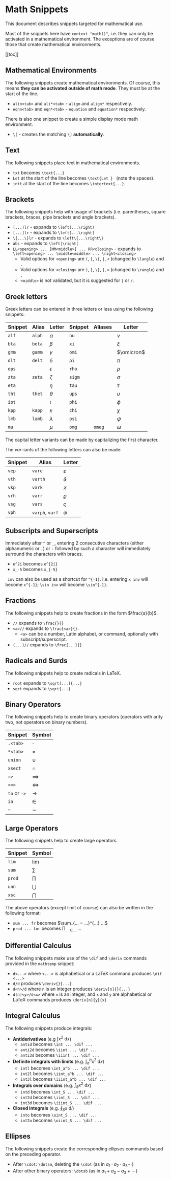 # Math Snippets
This document describes snippets targeted for mathematical use.

Most of the snippets here have `context "math()"`, i.e. they can only be activated in a mathematical environment. The exceptions are of course those that create mathematical environments.

[[toc]]

## Mathematical Environments
The following snippets create mathematical environments. Of course, this means **they can be activated outside of math mode**. They must be at the start of the line.

* `alin<tab>` and `ali*<tab>` - `align` and `align*` respectively.
* `eqnn<tab>` and `eqn*<tab>` - `equation` and `equation*` respectively.

There is also one snippet to create a simple display mode math environment.
* `\[` - creates the matching `\]` **automatically**.

## Text
The following snippets place text in mathematical environments.
* `txt` becomes `\text{...}`
* `Let` at the start of the line becomes `\text{Let } ` (note the spaces).
* `intt` at the start of the line becomes `\intertext{...}`.

## Brackets
The following snippets help with usage of brackets (i.e. parentheses, square brackets, braces, pipe brackets and angle brackets).

* `(...)lr` - expands to `\left(...\right)`
* `[...]lr` - expands to `\left[...\right]`
* `\{...\}lr` - expands to `\left\{...\right\}`
* `abs` - expands to `\left|\right|`
* `LL<opening> ... [MM<middle>] ... RR<closing>` - expands to `\left<opening> ... \middle<middle> ... \right<closing>`
    * Valid options for `<opening>` are `(`, `[`, `\{`, `|`, `<` (changed to `\langle`) and `.`
    * Valid options for `<closing>` are `)`, `[`, `\}`, `|`, `>` (changed to `\rangle`) and `.`
    * `<middle>` is not validated, but it is suggested for `|` or `/`.

## Greek letters
Greek letters can be entered in three letters or less using the following snippets:

Snippet | Alias   | Letter     | Snippet | Aliases | Letter
--------|---------|------------|---------|---------|-----------
`alf`   | `alph`  | $\alpha$   | `nu`    |         | $\nu$
`bta`   | `beta`  | $\beta$    | `xi`    |         | $\xi$
`gmm`   | `gamm`  | $\gamma$   | `omi`   |         | $\omicron$
`dlt`   | `delt`  | $\delta$   | `pi`    |         | $\pi$
`eps`   |         | $\epsilon$ | `rho`   |         | $\rho$
`zta`   | `zeta`  | $\zeta$    | `sigm`  |         | $\sigma$
`eta`   |         | $\eta$     | `tau`   |         | $\tau$
`tht`   | `thet`  | $\theta$   | `ups`   |         | $\upsilon$
`iot`   |         | $\iota$    | `phi`   |         | $\phi$
`kpp`   | `kapp`  | $\kappa$   | `chi`   |         | $\chi$
`lmb`   | `lamb`  | $\lambda$  | `psi`   |         | $\psi$
`mu`    |         | $\mu$      | `omg`   | `omeg`  | $\omega$

The capital letter variants can be made by capitalizing the first character.

The *var*-iants of the following letters can also be made:

Snippet | Alias           | Letter
--------|-----------------|--------------
`vep`   | `vare`          | $\varepsilon$
`vth`   | `varth`         | $\vartheta$
`vkp`   | `vark`          | $\varkappa$
`vrh`   | `varr`          | $\varrho$
`vsg`   | `vars`          | $\varsigma$
`vph`   | `varph`, `varf` | $\varphi$

## Subscripts and Superscripts
Immediately after `^` or `_`, entering 2 consecutive characters (either alphanumeric or `.`) or `-` followed by such a character will immediately surround the characters with braces.
* `e^2i` becomes `e^{2i}`
* `x_-5` becomes `x_{-5}`

` inv` can also be used as a shortcut for `^{-1}`. I.e. entering `x inv` will become `x^{-1}`; `\sin inv` will become `\sin^{-1}`.

## Fractions
The following snippets help to create fractions in the form $\frac{a}{b}$.

* `//` expands to `\frac{}{}`
* `<a>//` expands to `\frac{<a>}{}`.
    * `<a>` can be a number, Latin alphabet, or command, optionally with subscript/superscript.
* `(...)//` expands to `\frac{...}{}`

## Radicals and Surds
The following snippets help to create radicals in LaTeX.

* `root` expands to `\sqrt[...]{...}`
* `sqrt` expands to `\sqrt{...}`

## Binary Operators
The following snippets help to create binary operators (operators with arity two, not operators on binary numbers).

Snippet     | Symbol
------------|--------
`.<tab>`    | $\cdot$ 
`*<tab>`    | $\times$
`union`     | $\cup$
`xsect`     | $\cap$
`=>`        | $\implies$
`<=>`       | $\iff$
`to` or `->`| $\to$
`in`        | $\in$
`~`         | $\sim$

## Large Operators
The following snippets help to create large operators.

Snippet     | Symbol
------------|--------
`lim`       | $\lim$
`sum`       | $\sum$
`prod`      | $\prod$
`unn`       | $\bigcup$
`xsc`       | $\bigcap$

The above operators (except limit of course) can also be written in the following format:

* `sum ... fr` becomes $\sum_{... = ...}^{...} ...$
* `prod ... for` becomes $\prod_{... \in ...} ...$

## Differential Calculus
The following snippets make use of the `\dif` and `\deriv` commands provided in the `mathtemp` snippet:

* `d<...>` where `<...>` is alphabetical or a LaTeX command produces `\dif <...>`
* `d/d` produces `\deriv{}{...}`
* `d<n>/d` where `n` is an integer produces `\deriv[n]{}{...}`
* `d[n]<y>/d<x>` where `n` is an integer, and `x` and `y` are alphabetical or LaTeX commands produces `\deriv[n]{y}{x}`

## Integral Calculus
The following snippets produce integrals:

* **Antiderivatives** (e.g $\int x^2 \ \mathrm{d}x$)
    * `antid` becomes `\int ... \dif ...`
    * `anti2d` becomes `\iint ... \dif ...`
    * `anti3d` becomes `\iiint ... \dif ...`
* **Definite integrals with limits** (e.g. $\int_a^b x^2 \ \mathrm{d}x$)
    * `intl` becomes `\int_a^b ... \dif ...`
    * `int2l` becomes `\iint_a^b ... \dif ...`
    * `int3l` becomes `\iiint_a^b ... \dif ...`
* **Integrals over domains** (e.g. $\int_S x^2 \ \mathrm{d}x$)
    * `intd` becomes `\int_S ... \dif ...`
    * `int2d` becomes `\iint_S ... \dif ...`
    * `int3d` becomes `\iiint_S ... \dif ...`
* **Closed integrals** (e.g. $\oint_S x \ \mathrm{d}l$)
    * `into` becomes `\oint_S ... \dif ...`
    * `int2o` becomes `\oiint_S ... \dif ...`

## Ellipses
The following snippets create the corresponding ellipses commands based on the preceding operator.

* After `\cdot`: `\dotsm`, deleting the `\cdot` (as in $a_1 \cdot a_2 \cdot a_3 \dotsm$)
* After other binary operators: `\dotsb` (as in $a_1 + a_2 - a_3 + \dotsb$)
